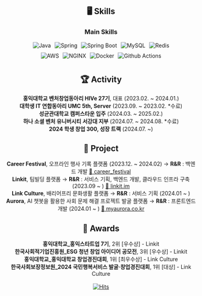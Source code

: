 <div align="center">
  
  ## 🖥️ Skills

  ### Main Skills
  <div style="display: flex; justify-content: center; flex-direction: column; align-items: center;">
      <div style="display: flex; align-items: center; gap: 10px; margin-bottom: 10px;">
          <img alt="Java" src="https://img.shields.io/badge/Java-F78740?style=for-the-badge&logo=OpenJDK&logoColor=white"/>
          <img alt="Spring" src="https://img.shields.io/badge/Spring-6DB33FF?style=for-the-badge&logo=Spring&logoColor=white"/>
          <img alt="Spring Boot" src="https://img.shields.io/badge/Spring Boot-6DB33F?&style=for-the-badge&logo=springboot&logoColor=white"/>
          <img alt="MySQL" src="https://img.shields.io/badge/MySQL-4479A1?&style=for-the-badge&logo=MySQL&logoColor=white"/>
          <img alt="Redis" src="https://img.shields.io/badge/Redis-FF4438?&style=for-the-badge&logo=Redis&logoColor=white"/>
      </div>
      <div style="display: flex; align-items: center; gap: 10px; margin-bottom: 10px;">
          <img alt="AWS" src="https://img.shields.io/badge/AWS-232F3E?&style=for-the-badge&logo=Amazon Web Services&logoColor=white"/>
          <img alt="NGINX" src="https://img.shields.io/badge/NGINX-009639?&style=for-the-badge&logo=NGINX&logoColor=white"/>
          <img alt="Docker" src="https://img.shields.io/badge/Docker-2496ED?&style=for-the-badge&logo=Docker&logoColor=white"/>
          <img alt="Github Actions" src="https://img.shields.io/badge/Github Actions-2088FF?&style=for-the-badge&logo=Github Actions&logoColor=white"/>
      </div>
  </div>

  ## 🏆 Activity
  **홍익대학교 벤처창업동아리 HIVe 27기**, 대표 (2023.02. ~ 2024.01.) <br/>
  **대학생 IT 연합동아리 UMC 5th, Server** (2023.09. ~ 2023.02. *수료) <br/>
  **성균관대학교 캠퍼스타운 입주** (2024.03. ~ 2025.02.) <br/>
  **하나 소셜 벤처 유니버시티 서강대 지부** (2024.07. ~ 2024.08. *수료) <br/>
  **2024 학생 창업 300, 성장 트랙** (2024.07. ~) <br/>

  ## 🚀 Project
  **Career Festival**, 오프라인 행사 기록 플랫폼 (2023.12. ~ 2024.02)  → **R&R** : 백엔드 개발 [🔗 career_festival](https://github.com/oznchex/Career-Festival-Server) <br/>
  **Linkit**, 팀빌딩 플랫폼 → **R&R** : 서비스 기획, 백엔드 개발, 클라우드 인프라 구축 (2023.09 ~ ) [🔗 linkit.im](https://linkit.im/) <br/>
  **Link Culture**, 배리어프리 문화생활 플랫폼 → **R&R** : 서비스 기획 (2024.01 ~ ) <br/>
  **Aurora**, AI 챗봇을 활용한 사회 문제 해결 프로젝트 발굴 플랫폼 → **R&R** : 프론트엔드 개발 (2024.01 ~ ) [🔗 myaurora.co.kr](https://myaurora.co.kr/) <br/>

  ## 🏅 Awards
  **홍익대학교_홍익스타트업 7기**, 2위 [우수상] - Linkit <br/>
  **한국사회적기업진흥원_ESG 청년 창업 아이디어 공모전**, 3위 [우수상] - Linkit <br/>
  **홍익대학교_홍익대학교 창업경진대회**, 1위 [최우수상] - Link Culture <br/>
  **한국사회보장정보원_2024 국민행복서비스 발굴·창업경진대회**, 1위 [대상] - Link Culture <br/>
  <br/>
[![Hits](https://hits.seeyoufarm.com/api/count/incr/badge.svg?url=https%3A%2F%2Fgithub.com%2Foznchex&count_bg=%232563EB&title_bg=%233AEBB6&icon=&icon_color=%23FC1D1D&title=hits&edge_flat=false)](https://hits.seeyoufarm.com)
</div>
